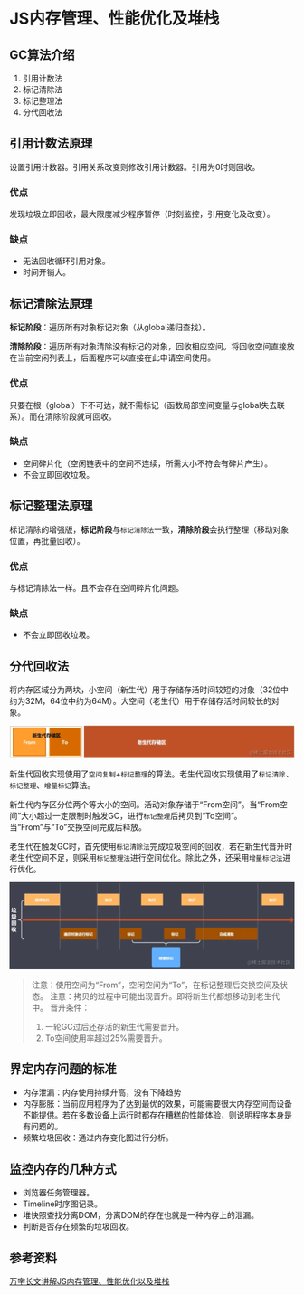 # JS内存管理、性能优化及堆栈

## GC算法介绍

1. 引用计数法
2. 标记清除法
3. 标记整理法
4. 分代回收法

## 引用计数法原理

设置引用计数器。引用关系改变则修改引用计数器。引用为0时则回收。

### 优点

发现垃圾立即回收，最大限度减少程序暂停（时刻监控，引用变化及改变）。

### 缺点

- 无法回收循环引用对象。
- 时间开销大。

## 标记清除法原理

**标记阶段**：遍历所有对象标记对象（从global递归查找）。

**清除阶段**：遍历所有对象清除没有标记的对象，回收相应空间。将回收空间直接放在当前空闲列表上，后面程序可以直接在此申请空间使用。

### 优点

只要在根（global）下不可达，就不需标记（函数局部空间变量与global失去联系）。而在清除阶段就可回收。

### 缺点

- 空间碎片化（空闲链表中的空间不连续，所需大小不符会有碎片产生）。
- 不会立即回收垃圾。

## 标记整理法原理

标记清除的增强版，**标记阶段**与`标记清除法`一致，**清除阶段**会执行整理（移动对象位置，再批量回收）。

### 优点

与标记清除法一样。且不会存在空间碎片化问题。

### 缺点

- 不会立即回收垃圾。

## 分代回收法

将内存区域分为两块，小空间（新生代）用于存储存活时间较短的对象（32位中约为32M，64位中约为64M）。大空间（老生代）用于存储存活时间较长的对象。

![](./ram-01.webp)

新生代回收实现使用了`空间复制`+`标记整理`的算法。老生代回收实现使用了`标记清除`、`标记整理`、`增量标记`算法。

新生代内存区分位两个等大小的空间。活动对象存储于“From空间”。当“From空间”大小超过一定限制时触发GC，进行`标记整理`后拷贝到“To空间”。当“From”与“To”交换空间完成后释放。

老生代在触发GC时，首先使用`标记清除法`完成垃圾空间的回收，若在新生代晋升时老生代空间不足，则采用`标记整理法`进行空间优化。除此之外，还采用`增量标记法`进行优化。

![](./ram-02.webp)

> 注意：使用空间为“From”，空闲空间为“To”，在标记整理后交换空间及状态。
> 注意：拷贝的过程中可能出现晋升。即将新生代都想移动到老生代中。
> 晋升条件：
> 1. 一轮GC过后还存活的新生代需要晋升。
> 2. To空间使用率超过25%需要晋升。


## 界定内存问题的标准

- 内存泄漏：内存使用持续升高，没有下降趋势
- 内存膨胀：当前应用程序为了达到最优的效果，可能需要很大内存空间而设备不能提供。若在多数设备上运行时都存在糟糕的性能体验，则说明程序本身是有问题的。
- 频繁垃圾回收：通过内存变化图进行分析。

## 监控内存的几种方式

- 浏览器任务管理器。
- Timeline时序图记录。
- 堆快照查找分离DOM，分离DOM的存在也就是一种内存上的泄漏。
- 判断是否存在频繁的垃圾回收。

## 参考资料

[万字长文讲解JS内存管理、性能优化以及堆栈](https://juejin.cn/post/7081236724726104101)

